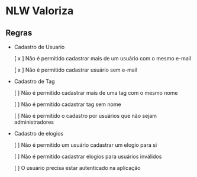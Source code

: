 # NLW Valoriza

## Regras

- Cadastro de Usuario

  [ x ] Não é permitido cadastrar mais de um usuário com o mesmo e-mail

  [ x ] Não é permitido cadastrar usuário sem e-mail

- Cadastro de Tag

  [ ] Não é permitido cadastrar mais de uma tag com o mesmo nome

  [ ] Não é permitido cadastrar tag sem nome

  [ ] Não é permitido o cadastro por usuários que não sejam administradores

- Cadastro de elogios

  [ ] Não é permitido um usuário cadastrar um elogio para si

  [ ] Não é permitido cadastrar elogios para usuários inválidos
  
  [ ] O usuário precisa estar autenticado na aplicação

  <!-- Server -> Routes -> Controller -> Service
  >